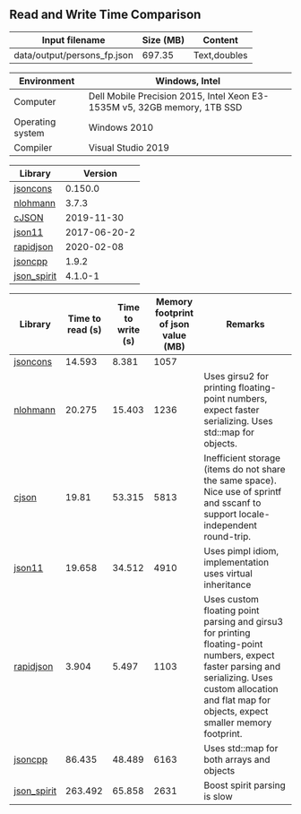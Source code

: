 
## Read and Write Time Comparison


Input filename|Size (MB)|Content
---|---|---
data/output/persons_fp.json|697.35|Text,doubles

Environment|Windows, Intel
---|---
Computer|Dell Mobile Precision 2015, Intel Xeon E3-1535M v5, 32GB memory, 1TB SSD
Operating system|Windows 2010
Compiler|Visual Studio 2019

Library|Version
---|---
[jsoncons](https://github.com/danielaparker/jsoncons)|0.150.0
[nlohmann](https://github.com/nlohmann/json)|3.7.3
[cJSON](https://github.com/DaveGamble/cJSON)|2019-11-30
[json11](https://github.com/dropbox/json11)|2017-06-20-2
[rapidjson](https://github.com/miloyip/rapidjson)|2020-02-08
[jsoncpp](https://github.com/open-source-parsers/jsoncpp)|1.9.2
[json_spirit](http://www.codeproject.com/Articles/20027/JSON-Spirit-A-C-JSON-Parser-Generator-Implemented)|4.1.0-1

Library|Time to read (s)|Time to write (s)|Memory footprint of json value (MB)|Remarks
---|---|---|---|---
[jsoncons](https://github.com/danielaparker/jsoncons)|14.593|8.381|1057|
[nlohmann](https://github.com/nlohmann/json)|20.275|15.403|1236|Uses girsu2 for printing floating-point numbers, expect faster serializing. Uses std::map for objects.
[cjson](https://github.com/DaveGamble/cJSON)|19.81|53.315|5813|Inefficient storage (items do not share the same space). Nice use of sprintf and sscanf to support locale-independent round-trip.
[json11](https://github.com/dropbox/json11)|19.658|34.512|4910|Uses pimpl idiom, implementation uses virtual inheritance
[rapidjson](https://github.com/miloyip/rapidjson)|3.904|5.497|1103|Uses custom floating point parsing and girsu3 for printing floating-point numbers, expect faster parsing and serializing. Uses custom allocation and flat map for objects, expect smaller memory footprint.
[jsoncpp](https://github.com/open-source-parsers/jsoncpp)|86.435|48.489|6163|Uses std::map for both arrays and objects
[json_spirit](http://www.codeproject.com/Articles/20027/JSON-Spirit-A-C-JSON-Parser-Generator-Implemented)|263.492|65.858|2631|Boost spirit parsing is slow

